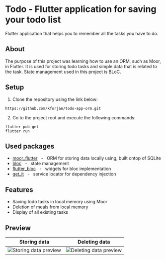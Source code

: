 # Todo - Flutter application for saving your todo list

Flutter application that helps you to remember all the tasks you have to do.

## About
The purpose of this project was learning how to use an ORM, such as Moor, in Flutter. It is used for storing todo tasks and simple data that is related to the task. State management used in this project is BLoC.

## Setup
  1. Clone the repository using the link below:
  ```
  https://github.com/kforjan/todo-app-orm.git
  ```
  2. Go to the project root and execute the following commands:
  ```
  flutter pub get
  flutter run
  ```


## Used packages
  * [moor_flutter](https://pub.dev/packages/moor_flutter) &nbsp; - &nbsp; ORM for storing data locally using, built ontop of SQLite
  * [bloc](https://pub.dev/packages/bloc) &nbsp; - &nbsp; state management
  * [flutter_bloc](https://pub.dev/packages/flutter_bloc) &nbsp; - &nbsp; widgets for bloc implementation
  * [get_it](https://pub.dev/packages/get_it) &nbsp; - &nbsp; service locator for dependency injection


## Features
  * Saving todo tasks in local memory using Moor
  * Deletion of meals from local memory
  * Display of all existing tasks

## Preview
Storing data           |  Deleting data
:-------------------------:|:-------------------------:
![Storing data preview](https://s3.gifyu.com/images/todo-orm-preview.md.gif) | ![Deleting data preview](https://s3.gifyu.com/images/todo-orm-deletion-preview.md.gif)
